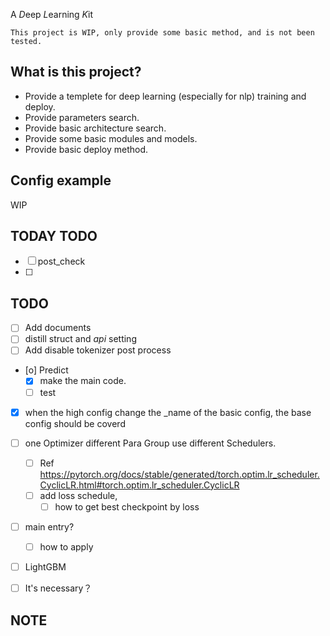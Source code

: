 A *D*eep *L*earning *K*it

```
This project is WIP, only provide some basic method, and is not been tested.
```
## What is this project?

* Provide a templete for deep learning (especially for nlp) training and deploy.
* Provide parameters search.
* Provide basic architecture search.
* Provide some basic modules and models.
* Provide basic deploy method.

## Config example

WIP

## TODAY TODO
- [ ] post_check 
- [ ]

## TODO

- [ ] Add documents
- [ ] distill struct and *api* setting
- [ ] Add disable tokenizer post process
- [o] Predict
  - [X] make the main code.
  - [ ] test
* [X] when the high config change the _name of the basic config, the base config should be coverd
- [ ] one Optimizer different Para Group use different Schedulers.
  
  - [ ] Ref  https://pytorch.org/docs/stable/generated/torch.optim.lr_scheduler.CyclicLR.html#torch.optim.lr_scheduler.CyclicLR
  - [ ] add loss schedule, 
     - [ ] how to get best checkpoint by loss

- [ ] main entry? 
  - [ ] how to apply


- [ ] LightGBM
 - [ ]  It's necessary？

## NOTE
